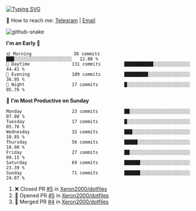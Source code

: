 [![Typing SVG](https://readme-typing-svg.demolab.com?font=Fira+Code&pause=1000&width=435&lines=%F0%9F%91%8B+Hi%2C+I'm+Xeron)](https://git.io/typing-svg)

📮️ How to reach me: [Telegram](https://t.me/Xeron23) | [Email](mailto:cw48565@gmail.com)

<picture>
  <source media="(prefers-color-scheme: dark)" srcset="https://github.com/Xeron2000/Xeron2000/blob/output/github-contribution-grid-snake-dark.svg" />
  <source media="(prefers-color-scheme: light)" srcset="https://github.com/Xeron2000/Xeron2000/blob/output/github-contribution-grid-snake.svg" />
  <img alt="github-snake" src="github-snake.svg" />
</picture>

<!--START_SECTION:waka-->
**I'm an Early 🐤** 

```text
🌞 Morning                38 commits          ███░░░░░░░░░░░░░░░░░░░░░░   12.88 % 
🌆 Daytime                131 commits         ███████████░░░░░░░░░░░░░░   44.41 % 
🌃 Evening                109 commits         █████████░░░░░░░░░░░░░░░░   36.95 % 
🌙 Night                  17 commits          █░░░░░░░░░░░░░░░░░░░░░░░░   05.76 % 
```
📅 **I'm Most Productive on Sunday** 

```text
Monday                   23 commits          ██░░░░░░░░░░░░░░░░░░░░░░░   07.80 % 
Tuesday                  17 commits          █░░░░░░░░░░░░░░░░░░░░░░░░   05.76 % 
Wednesday                32 commits          ███░░░░░░░░░░░░░░░░░░░░░░   10.85 % 
Thursday                 56 commits          █████░░░░░░░░░░░░░░░░░░░░   18.98 % 
Friday                   27 commits          ██░░░░░░░░░░░░░░░░░░░░░░░   09.15 % 
Saturday                 69 commits          ██████░░░░░░░░░░░░░░░░░░░   23.39 % 
Sunday                   71 commits          ██████░░░░░░░░░░░░░░░░░░░   24.07 % 
```



<!--END_SECTION:waka-->

<!--START_SECTION:activity-->
1. ❌ Closed PR [#5](https://github.com/Xeron2000/dotfiles/pull/5) in [Xeron2000/dotfiles](https://github.com/Xeron2000/dotfiles)
2. 💪 Opened PR [#5](https://github.com/Xeron2000/dotfiles/pull/5) in [Xeron2000/dotfiles](https://github.com/Xeron2000/dotfiles)
3. 🎉 Merged PR [#4](https://github.com/Xeron2000/dotfiles/pull/4) in [Xeron2000/dotfiles](https://github.com/Xeron2000/dotfiles)
<!--END_SECTION:activity-->
